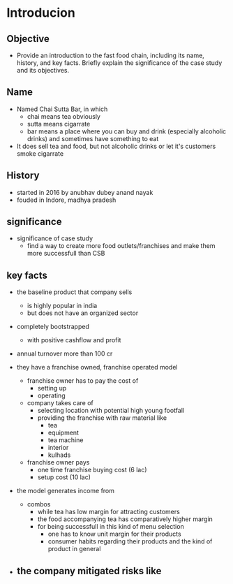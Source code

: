 # Introducion

## Objective

- Provide an introduction to the fast food chain, including its name, history, and key facts. Briefly explain the significance of the case study and its objectives.

## Name
- Named Chai Sutta Bar, in which 
    - chai means tea obviously
    - sutta means cigarrate
    - bar means a place where you can buy and drink (especially alcoholic drinks) and sometimes have something to eat
- It does sell tea and food, but not alcoholic drinks or let it's customers smoke cigarrate

## History
- started in 2016 by
    anubhav dubey
    anand nayak
- fouded in Indore, madhya pradesh

## significance
- significance of case study
    - find a way to create more food outlets/franchises and make them more successfull than CSB

## key facts
- the baseline product that company sells
    - is highly popular in india
    - but does not have an organized sector
- completely bootstrapped
    - with positive cashflow and profit
- annual turnover more than 100 cr
- they have a franchise owned, franchise operated model
    - franchise owner has to pay the cost of 
        - setting up
        - operating
    - company takes care of
        - selecting location with potential high young footfall
        - providing the franchise with raw material like
            - tea
            - equipment
            - tea machine
            - interior
            - kulhads
    - franchise owner pays
        - one time franchise buying cost (6 lac)
        - setup cost (10 lac)

- the model generates income from
    - combos
        - while tea has low margin for attracting customers
        - the food accompanying tea has comparatively higher margin
        - for being successfull in this kind of menu selection
            - one has to know unit margin for their products
            - consumer habits regarding their products and the kind of product in general

- the company mitigated risks like
    - 